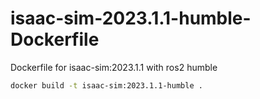 # isaac-sim-2023.1.1-humble-Dockerfile
Dockerfile for isaac-sim:2023.1.1 with ros2 humble


```bash
docker build -t isaac-sim:2023.1.1-humble .
```
